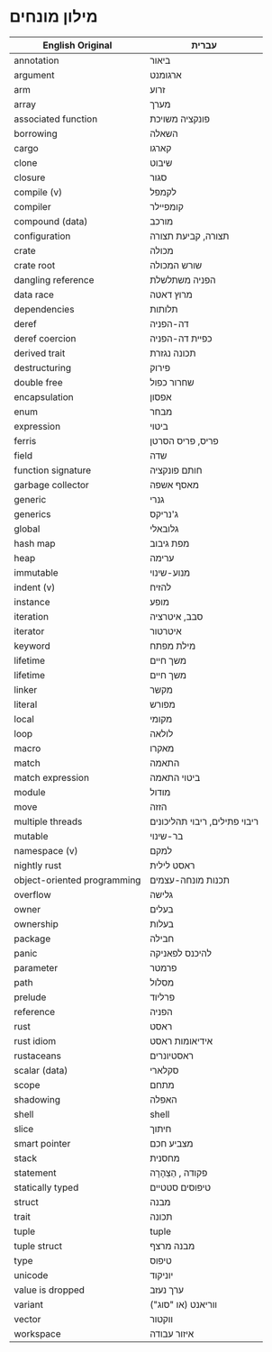 # מילון מונחים

| English Original            	| עברית                     	|
| ----------------------------- | ----------------------------- |
| annotation                  	| ביאור                         |
| argument                    	| ארגומנט                       |
| arm                         	| זרוע                          |
| array                       	| מערך                          |
| associated function         	| פונקציה משויכת                |
| borrowing                   	| השאלה                         |
| cargo                       	| קארגו                         |
| clone                       	| שיבוט                         |
| closure                     	| סגור                          |
| compile (v)                 	| לקמפל                         |
| compiler                    	| קומפיילר                      |
| compound (data)             	| מורכב                         |
| configuration               	| תצורה, קביעת תצורה            |
| crate                       	| מכולה                         |
| crate root			| שורש המכולה			|
| dangling reference          	| הפניה משתלשלת                 |
| data race                   	| מרוץ דאטה                     |
| dependencies               	| תלותות                        |
| deref                       	| דה-הפניה                      |
| deref coercion              	| כפיית דה-הפניה                |
| derived trait               	| תכונה נגזרת                   |
| destructuring               	| פירוק                         |
| double free                 	| שחרור כפול                    |
| encapsulation			| אפסון				|
| enum                        	| מבחר                          |
| expression                  	| ביטוי                         |
| ferris                      	| פריס, פריס הסרטן              |
| field                       	| שדה                           |
| function signature          	| חותם פונקציה                  |
| garbage collector           	| מאסף אשפה                     |
| generic                     	| גנרי                          |
| generics                    	| ג'נריקס                       |
| global                      	| גלובאלי                       |
| hash map                    	| מפת גיבוב                     |
| heap                        	| ערימה                         |
| immutable                   	| מנוע-שינוי                    |
| indent (v)                  	| להזיח                         |
| instance                    	| מופע                          |
| iteration                  	| סבב, איטרציה                  |
| iterator                    	| איטרטור                       |
| keyword                     	| מילת מפתח                     |
| lifetime                    	| משך חיים                      |
| lifetime                    	| משך חיים                      |
| linker                      	| מקשר                          |
| literal                     	| מפורש                         |
| local                       	| מקומי                         |
| loop                        	| לולאה                         |
| macro                       	| מאקרו                         |
| match                       	| התאמה                         |
| match expression            	| ביטוי התאמה                   |
| module                      	| מודול                         |
| move                        	| הזזה                          |
| multiple threads            	| ריבוי פתילים, ריבוי תהליכונים |
| mutable                     	| בר-שינוי                      |
| namespace (v)               	| למקם                          |
| nightly rust                	| ראסט לילית                    |
| object-oriented programming 	| תכנות מונחה-עצמים             |
| overflow                    	| גלישה                         |
| owner                       	| בעלים                         |
| ownership                   	| בעלות                         |
| package			| חבילה				|
| panic                       	| להיכנס לפאניקה                |
| parameter                   	| פרמטר                         |
| path                        	| מסלול                         |
| prelude                     	| פרליוד                        |
| reference                   	| הפניה                         |
| rust                        	| ראסט                          |
| rust idiom                  	| אידיאומות ראסט                |
| rustaceans                  	| ראסטיונרים                    |
| scalar (data)               	| סקלארי                        |
| scope                       	| מתחם                          |
| shadowing                   	| האפלה                         |
| shell                       	| shell                         |
| slice                       	| חיתוך                         |
| smart pointer               	| מצביע חכם                     |
| stack                       	| מחסנית                        |
| statement                   	| פקודה , הַצְהָרָה             	|
| statically typed            	| טיפוסים סטטיים                |
| struct                      	| מבנה                          |
| trait                       	| תכונה                         |
| tuple                       	| tuple                         |
| tuple struct                	| מבנה מרצף                     |
| type                        	| טיפוס                         |
| unicode                     	| יוניקוד                       |
| value is dropped            	| ערך נעזב                      |
| variant                     	| ווריאנט (או "סוג")            |
| vector                      	| ווקטור                        |
| workspace		      	| איזור עבודה			|	
